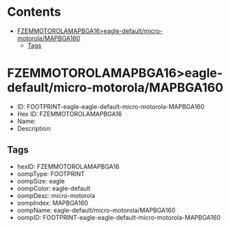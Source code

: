 



Contents
========

* [FZEMMOTOROLAMAPBGA16>eagle-default/micro-motorola/MAPBGA160](#fzemmotorolamapbga16eagle-defaultmicro-motorolamapbga160)
	* [Tags](#tags)

# FZEMMOTOROLAMAPBGA16>eagle-default/micro-motorola/MAPBGA160

- ID: FOOTPRINT-eagle-eagle-default-micro-motorola-MAPBGA160
- Hex ID: FZEMMOTOROLAMAPBGA16
- Name: 
- Description: 

## Tags

- hexID: FZEMMOTOROLAMAPBGA16
- oompType: FOOTPRINT
- oompSize: eagle
- oompColor: eagle-default
- oompDesc: micro-motorola
- oompIndex: MAPBGA160
- oompName: eagle-default/micro-motorola/MAPBGA160
- oompID: FOOTPRINT-eagle-eagle-default-micro-motorola-MAPBGA160
